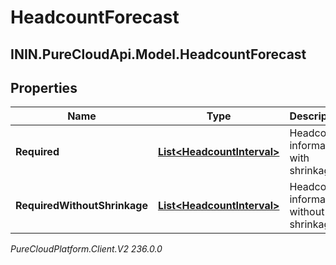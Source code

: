 # HeadcountForecast

## ININ.PureCloudApi.Model.HeadcountForecast

## Properties

|Name | Type | Description | Notes|
|------------ | ------------- | ------------- | -------------|
| **Required** | [**List&lt;HeadcountInterval&gt;**](HeadcountInterval) | Headcount information with shrinkage | |
| **RequiredWithoutShrinkage** | [**List&lt;HeadcountInterval&gt;**](HeadcountInterval) | Headcount information without shrinkage | |



_PureCloudPlatform.Client.V2 236.0.0_
